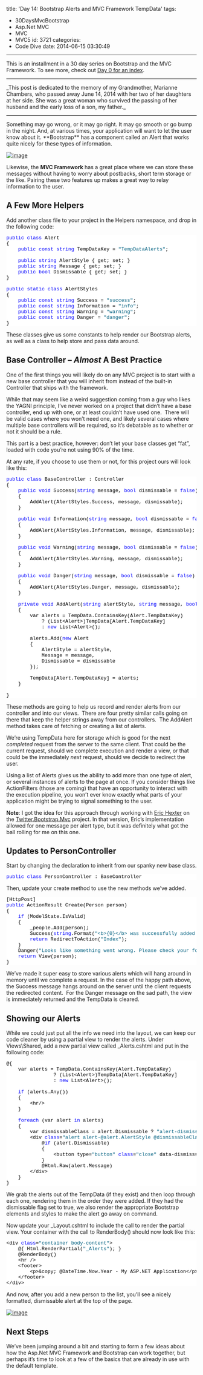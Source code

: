 title: 'Day 14: Bootstrap Alerts and MVC Framework TempData'
tags:
  - 30DaysMvcBootstrap
  - Asp.Net MVC
  - MVC
  - MVC5
id: 3721
categories:
  - Code Dive
date: 2014-06-15 03:30:49
---

This is an installment in a 30 day series on Bootstrap and the MVC Framework. To see more, check out [Day 0 for an index](http://jameschambers.com/2014/06/day-0-boothstrapping-mvc-for-the-next-30-days/).

* * *
   <p>_This post is dedicated to the memory of my Grandmother, Marianne Chambers, who passed away June 14, 2014 with her two of her daughters at her side. She was a great woman who survived the passing of her husband and the early loss of a son, my father._

* * *
   <p>Something may go wrong, or it may go right. It may go smooth or go bump in the night. And, at various times, your application will want to let the user know about it. **Bootstrap** has a component called an Alert that works quite nicely for these types of information.

[![image](https://jcblogimages.blob.core.windows.net/img/2014/06/image_thumb16.png "image")](https://jcblogimages.blob.core.windows.net/img/2014/06/image27.png)

Likewise, the **MVC Framework** has a great place where we can store these messages without having to worry about postbacks, short term storage or the like. Pairing these two features up makes a great way to relay information to the user.

## A Few More Helpers

Add another class file to your project in the Helpers namespace, and drop in the following code:
<pre class="csharpcode"><span class="kwrd">public</span> <span class="kwrd">class</span> Alert
{
    <span class="kwrd">public</span> <span class="kwrd">const</span> <span class="kwrd">string</span> TempDataKey = <span class="str">"TempDataAlerts"</span>;

    <span class="kwrd">public</span> <span class="kwrd">string</span> AlertStyle { get; set; }
    <span class="kwrd">public</span> <span class="kwrd">string</span> Message { get; set; }
    <span class="kwrd">public</span> <span class="kwrd">bool</span> Dismissable { get; set; }
}

<span class="kwrd">public</span> <span class="kwrd">static</span> <span class="kwrd">class</span> AlertStyles
{
    <span class="kwrd">public</span> <span class="kwrd">const</span> <span class="kwrd">string</span> Success = <span class="str">"success"</span>;
    <span class="kwrd">public</span> <span class="kwrd">const</span> <span class="kwrd">string</span> Information = <span class="str">"info"</span>;
    <span class="kwrd">public</span> <span class="kwrd">const</span> <span class="kwrd">string</span> Warning = <span class="str">"warning"</span>;
    <span class="kwrd">public</span> <span class="kwrd">const</span> <span class="kwrd">string</span> Danger = <span class="str">"danger"</span>;
}</pre>
<style type="text/css">.csharpcode, .csharpcode pre
{
	font-size: small;
	color: black;
	font-family: consolas, "Courier New", courier, monospace;
	background-color: #ffffff;
	/*white-space: pre;*/
}
.csharpcode pre { margin: 0em; }
.csharpcode .rem { color: #008000; }
.csharpcode .kwrd { color: #0000ff; }
.csharpcode .str { color: #006080; }
.csharpcode .op { color: #0000c0; }
.csharpcode .preproc { color: #cc6633; }
.csharpcode .asp { background-color: #ffff00; }
.csharpcode .html { color: #800000; }
.csharpcode .attr { color: #ff0000; }
.csharpcode .alt 
{
	background-color: #f4f4f4;
	width: 100%;
	margin: 0em;
}
.csharpcode .lnum { color: #606060; }
</style>

These classes give us some constants to help render our Bootstrap alerts, as well as a class to help store and pass data around.

## Base Controller – _Almost_ A Best Practice

One of the first things you will likely do on any MVC project is to start with a new base controller that you will inherit from instead of the built-in Controller that ships with the framework. 

While that may seem like a weird suggestion coming from a guy who likes the YAGNI principle, I’ve never worked on a project that didn’t have a base controller, end up with one, or at least couldn’t have used one.&nbsp; There will be valid cases where you won’t need one, and likely several cases where multiple base controllers will be required, so it’s debatable as to whether or not it should be a rule.

This part is a best practice, however: don’t let your base classes get “fat”, loaded with code you’re not using 90% of the time.

At any rate, if you choose to use them or not, for this project ours will look like this:
<pre class="csharpcode"><span class="kwrd">public</span> <span class="kwrd">class</span> BaseController : Controller
{
    <span class="kwrd">public</span> <span class="kwrd">void</span> Success(<span class="kwrd">string</span> message, <span class="kwrd">bool</span> dismissable = <span class="kwrd">false</span>)
    {
        AddAlert(AlertStyles.Success, message, dismissable);
    }

    <span class="kwrd">public</span> <span class="kwrd">void</span> Information(<span class="kwrd">string</span> message, <span class="kwrd">bool</span> dismissable = <span class="kwrd">false</span>)
    {
        AddAlert(AlertStyles.Information, message, dismissable);
    }

    <span class="kwrd">public</span> <span class="kwrd">void</span> Warning(<span class="kwrd">string</span> message, <span class="kwrd">bool</span> dismissable = <span class="kwrd">false</span>)
    {
        AddAlert(AlertStyles.Warning, message, dismissable);
    }

    <span class="kwrd">public</span> <span class="kwrd">void</span> Danger(<span class="kwrd">string</span> message, <span class="kwrd">bool</span> dismissable = <span class="kwrd">false</span>)
    {
        AddAlert(AlertStyles.Danger, message, dismissable);
    }

    <span class="kwrd">private</span> <span class="kwrd">void</span> AddAlert(<span class="kwrd">string</span> alertStyle, <span class="kwrd">string</span> message, <span class="kwrd">bool</span> dismissable)
    {
        var alerts = TempData.ContainsKey(Alert.TempDataKey)
            ? (List&lt;Alert&gt;)TempData[Alert.TempDataKey]
            : <span class="kwrd">new</span> List&lt;Alert&gt;();

        alerts.Add(<span class="kwrd">new</span> Alert
        {
            AlertStyle = alertStyle,
            Message = message,
            Dismissable = dismissable
        });

        TempData[Alert.TempDataKey] = alerts;
    }

}</pre>
<style type="text/css">.csharpcode, .csharpcode pre
{
	font-size: small;
	color: black;
	font-family: consolas, "Courier New", courier, monospace;
	background-color: #ffffff;
	/*white-space: pre;*/
}
.csharpcode pre { margin: 0em; }
.csharpcode .rem { color: #008000; }
.csharpcode .kwrd { color: #0000ff; }
.csharpcode .str { color: #006080; }
.csharpcode .op { color: #0000c0; }
.csharpcode .preproc { color: #cc6633; }
.csharpcode .asp { background-color: #ffff00; }
.csharpcode .html { color: #800000; }
.csharpcode .attr { color: #ff0000; }
.csharpcode .alt 
{
	background-color: #f4f4f4;
	width: 100%;
	margin: 0em;
}
.csharpcode .lnum { color: #606060; }
</style>

These methods are going to help us record and render alerts from our controller and into our views.&nbsp; There are four pretty similar calls going on there that keep the helper strings away from our controllers.&nbsp; The AddAlert method takes care of fetching or creating a list of alerts.

We’re using TempData here for storage which is good for the next _completed_ request from the server to the same client. That could be the current request, should we complete execution and render a view, or that could be the immediately _next_ request, should we decide to redirect the user.

Using a list of Alerts gives us the ability to add more than one type of alert, or several instances of alerts to the page at once. If you consider things like ActionFilters (those are coming) that have an opportunity to interact with the execution pipeline, you won’t ever know exactly what parts of your application might be trying to signal something to the user.

**Note**: I got the idea for this approach through working with [Eric Hexter](https://twitter.com/ehexter) on the [Twitter.Bootstrap.Mvc](https://github.com/erichexter/twitter.bootstrap.mvc) project. In that version, Eric’s implementation allowed for one message per alert type, but it was definitely what got the ball rolling for me on this one.

## Updates to PersonController

Start by changing the declaration to inherit from our spanky new base class.
<pre class="csharpcode"><span class="kwrd">public</span> <span class="kwrd">class</span> PersonController : BaseController</pre>
<style type="text/css">.csharpcode, .csharpcode pre
{
	font-size: small;
	color: black;
	font-family: consolas, "Courier New", courier, monospace;
	background-color: #ffffff;
	/*white-space: pre;*/
}
.csharpcode pre { margin: 0em; }
.csharpcode .rem { color: #008000; }
.csharpcode .kwrd { color: #0000ff; }
.csharpcode .str { color: #006080; }
.csharpcode .op { color: #0000c0; }
.csharpcode .preproc { color: #cc6633; }
.csharpcode .asp { background-color: #ffff00; }
.csharpcode .html { color: #800000; }
.csharpcode .attr { color: #ff0000; }
.csharpcode .alt 
{
	background-color: #f4f4f4;
	width: 100%;
	margin: 0em;
}
.csharpcode .lnum { color: #606060; }
</style>

Then, update your create method to use the new methods we’ve added.
<pre class="csharpcode">[HttpPost]
<span class="kwrd">public</span> ActionResult Create(Person person)
{
    <span class="kwrd">if</span> (ModelState.IsValid)
    {
        _people.Add(person);
        Success(<span class="kwrd">string</span>.Format(<span class="str">"&lt;b&gt;{0}&lt;/b&gt; was successfully added to the database."</span>, person.FirstName), <span class="kwrd">true</span>);
        <span class="kwrd">return</span> RedirectToAction(<span class="str">"Index"</span>);
    }
    Danger(<span class="str">"Looks like something went wrong. Please check your form."</span>);
    <span class="kwrd">return</span> View(person);
}
</pre>

We’ve made it super easy to store various alerts which will hang around in memory until we complete a request. In the case of the happy path above, the Success message hangs around on the server until the client requests the redirected content.&nbsp; For the Danger message on the sad path, the view is immediately returned and the TempData is cleared.

## Showing our Alerts

While we could just put all the info we need into the layout, we can keep our code cleaner by using a partial view to render the alerts. Under Views\Shared, add a new partial view called _Alerts.cshtml and put in the following code:
<pre class="csharpcode">@{
    var alerts = TempData.ContainsKey(Alert.TempDataKey)
                ? (List&lt;Alert&gt;)TempData[Alert.TempDataKey]
                : <span class="kwrd">new</span> List&lt;Alert&gt;();

    <span class="kwrd">if</span> (alerts.Any())
    {
        &lt;hr/&gt;
    }

    <span class="kwrd">foreach</span> (var alert <span class="kwrd">in</span> alerts)
    {
        var dismissableClass = alert.Dismissable ? <span class="str">"alert-dismissable"</span> : <span class="kwrd">null</span>;
        &lt;div <span class="kwrd">class</span>=<span class="str">"alert alert-@alert.AlertStyle @dismissableClass"</span>&gt;
            @<span class="kwrd">if</span> (alert.Dismissable)
            {
                &lt;button type=<span class="str">"button"</span> <span class="kwrd">class</span>=<span class="str">"close"</span> data-dismiss=<span class="str">"alert"</span> aria-hidden=<span class="str">"true"</span>&gt;&amp;times;&lt;/button&gt;
            }
            @Html.Raw(alert.Message)
        &lt;/div&gt;
    }
}</pre>
<style type="text/css">.csharpcode, .csharpcode pre
{
	font-size: small;
	color: black;
	font-family: consolas, "Courier New", courier, monospace;
	background-color: #ffffff;
	/*white-space: pre;*/
}
.csharpcode pre { margin: 0em; }
.csharpcode .rem { color: #008000; }
.csharpcode .kwrd { color: #0000ff; }
.csharpcode .str { color: #006080; }
.csharpcode .op { color: #0000c0; }
.csharpcode .preproc { color: #cc6633; }
.csharpcode .asp { background-color: #ffff00; }
.csharpcode .html { color: #800000; }
.csharpcode .attr { color: #ff0000; }
.csharpcode .alt 
{
	background-color: #f4f4f4;
	width: 100%;
	margin: 0em;
}
.csharpcode .lnum { color: #606060; }
</style>

We grab the alerts out of the TempData (if they exist) and then loop through each one, rendering them in the order they were added. If they had the dismissable flag set to true, we also render the appropriate Bootstrap elements and styles to make the alert go away on command.

Now update your _Layout.cshtml to include the call to render the partial view. Your container with the call to RenderBody() should now look like this:
<pre class="csharpcode">&lt;div <span class="kwrd">class</span>=<span class="str">"container body-content"</span>&gt;
    @{ Html.RenderPartial(<span class="str">"_Alerts"</span>); }
    @RenderBody()
    &lt;hr /&gt;
    &lt;footer&gt;
        &lt;p&gt;&amp;copy; @DateTime.Now.Year - My ASP.NET Application&lt;/p&gt;
    &lt;/footer&gt;
&lt;/div&gt;</pre>
<style type="text/css">.csharpcode, .csharpcode pre
{
	font-size: small;
	color: black;
	font-family: consolas, "Courier New", courier, monospace;
	background-color: #ffffff;
	/*white-space: pre;*/
}
.csharpcode pre { margin: 0em; }
.csharpcode .rem { color: #008000; }
.csharpcode .kwrd { color: #0000ff; }
.csharpcode .str { color: #006080; }
.csharpcode .op { color: #0000c0; }
.csharpcode .preproc { color: #cc6633; }
.csharpcode .asp { background-color: #ffff00; }
.csharpcode .html { color: #800000; }
.csharpcode .attr { color: #ff0000; }
.csharpcode .alt 
{
	background-color: #f4f4f4;
	width: 100%;
	margin: 0em;
}
.csharpcode .lnum { color: #606060; }
</style>

And now, after you add a new person to the list, you’ll see a nicely formatted, dismissable alert at the top of the page.

[![image](https://jcblogimages.blob.core.windows.net/img/2014/06/image_thumb17.png "image")](https://jcblogimages.blob.core.windows.net/img/2014/06/image28.png)

## Next Steps

We’ve been jumping around a bit and starting to form a few ideas about how the Asp.Net MVC Framework and Bootstrap can work together, but perhaps it’s time to look at a few of the basics that are already in use with the default template.